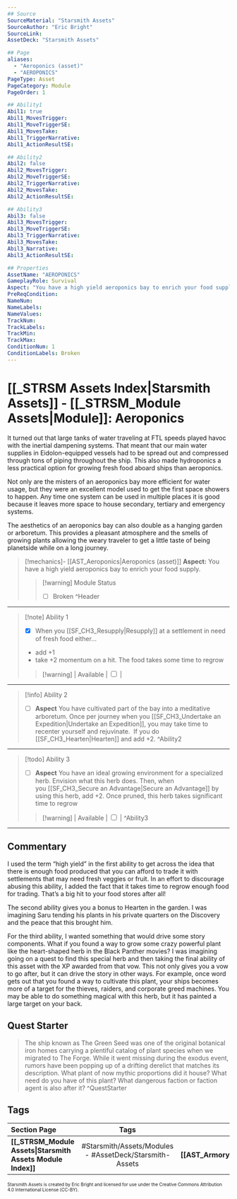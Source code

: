 ```yaml
---
## Source
SourceMaterial: "Starsmith Assets"
SourceAuthor: "Eric Bright"
SourceLink: 
AssetDeck: "Starsmith Assets"

## Page
aliases:
  - "Aeroponics (asset)"
  - "AEROPONICS"
PageType: Asset
PageCategory: Module
PageOrder: 1

## Ability1
Abil1: true 
Abil1_MovesTrigger: 
Abil1_MoveTriggerSE: 
Abil1_MovesTake: 
Abil1_TriggerNarrative: 
Abil1_ActionResultSE: 

## Ability2
Abil2: false 
Abil2_MovesTrigger: 
Abil2_MoveTriggerSE: 
Abil2_TriggerNarrative: 
Abil2_MovesTake: 
Abil2_ActionResultSE: 

## Ability3
Abil3: false 
Abil3_MovesTrigger: 
Abil3_MoveTriggerSE: 
Abil3_TriggerNarrative: 
Abil3_MovesTake: 
Abil3_Narrative: 
Abil3_ActionResultSE: 

## Properties
AssetName: "AEROPONICS"
GameplayRole: Survival
Aspect: "You have a high yield aeroponics bay to enrich your food supply."
PreReqCondition: 
NameNum: 
NameLabels: 
NameValues: 
TrackNum: 
TrackLabels: 
TrackMin: 
TrackMax: 
ConditionNum: 1
ConditionLabels: Broken
---
```

# [[_STRSM Assets Index|Starsmith Assets]] - [[_STRSM_Module Assets|Module]]: Aeroponics
It turned out that large tanks of water traveling at FTL speeds played havoc with the inertial dampening systems. That meant that our main water supplies in Eidolon-equipped vessels had to be spread out and compressed through tons of piping throughout the ship. This also made hydroponics a less practical option for growing fresh food aboard ships than aeroponics.

Not only are the misters of an aeroponics bay more efficient for water usage, but they were an excellent model used to get the first space showers to happen. Any time one system can be used in multiple places it is good because it leaves more space to house secondary, tertiary and emergency systems.

The aesthetics of an aeroponics bay can also double as a hanging garden or arboretum. This provides a pleasant atmosphere and the smells of growing plants allowing the weary traveler to get a little taste of being planetside while on a long journey.

> [!mechanics]- [[AST_Aeroponics|Aeroponics (asset)]]
> **Aspect:** You have a high yield aeroponics bay to enrich your food supply.
> > [!warning] Module Status
> > - [ ] Broken ^Header
___

> [!note] Ability 1
> - [x] When you [[SF_CH3_Resupply|Resupply]] at a settlement in need of fresh food either...
> - add +1
> - take +2 momentum on a hit. 
> The food takes some time to regrow
> > [!warning] | Available | <input type="checkbox" /> |


___
> [!info] Ability 2
> - [ ] **Aspect** You have cultivated part of the bay into a meditative arboretum. 
> Once per journey when you [[SF_CH3_Undertake an Expedition|Undertake an Expedition]], you may take time to recenter yourself and rejuvinate.
>  If you do [[SF_CH3_Hearten|Hearten]] and add +2. ^Ability2
___
> [!todo] Ability 3
> - [ ] **Aspect** You have an ideal growing environment for a specialized herb. Envision what this herb does.
> Then, when you [[SF_CH3_Secure an Advantage|Secure an Advantage]] by using this herb, add +2. 
> Once pruned, this herb takes significant time to regrow
> > [!warning] | Available | <input type="checkbox" /> | ^Ability3
___

## Commentary
I used the term “high yield” in the first ability to get across the idea that there is enough food produced that you can afford to trade it with settlements that may need fresh veggies or fruit. In an effort to discourage abusing this ability, I added the fact that it takes time to regrow enough food for trading. That’s a big hit to your food stores after all!

The second ability gives you a bonus to Hearten in the garden. I was imagining Saru tending his plants in his private quarters on the Discovery and the peace that this brought him.

For the third ability, I wanted something that would drive some story components. What if you found a way to grow some crazy powerful plant like the heart-shaped herb in the Black Panther movies? I was imagining going on a quest to find this special herb and then taking the final ability of this asset with the XP awarded from that vow. This not only gives you a vow to go after, but it can drive the story in other ways. For example, once word gets out that you found a way to cultivate this plant, your ships becomes more of a target for the thieves, raiders, and corporate greed machines. You may be able to do something magical with this herb, but it has painted a large target on your back.

## Quest Starter
> The ship known as The Green Seed was one of the original botanical iron homes carrying a plentiful catalog of plant species when we migrated to The Forge. While it went missing during the exodus event, rumors have been popping up of a drifting derelict that matches its description. What plant of now mythic proportions did it house? What need do you have of this plant? What dangerous faction or faction agent is also after it? ^QuestStarter

## Tags

| Section Page | Tags | Next Asset |
| :--- | :---: | ---: |
| **[[_STRSM_Module Assets\|Starsmith Assets Module Index]]** | #Starsmith/Assets/Modules - #AssetDeck/Starsmith-Assets | **[[AST_Armory\|ARMORY]]** |

<font size=-2>Starsmith Assets is created by Eric Bright and licensed for use under the Creative Commons Attribution 4.0 International License (CC-BY).</font>
